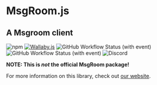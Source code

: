 # MsgRoom.js

## A Msgroom client

![npm](https://img.shields.io/npm/dt/msgroom?logo=npm)
[![Wallaby.js](https://img.shields.io/badge/wallaby.js-powered-blue.svg?style=flat&logo=github)](https://wallabyjs.com/oss/)
![GitHub Workflow Status (with event)](https://img.shields.io/github/actions/workflow/status/NanderTGA/msgroom-orm/CI.yml?label=CI)
![GitHub Workflow Status (with event)](https://img.shields.io/github/actions/workflow/status/NanderTGA/msgroom-orm/deploy-website.yml?label=Website%20builds)
![Discord](https://img.shields.io/discord/718043998018863114?logo=discord)

**NOTE: This is *not* the official MsgRoom package!**

For more information on this library, check out [our website](https://nandertga.github.io/msgroom-orm/).
